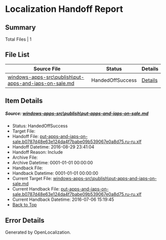 # <a name='report-top'></a> Localization Handoff Report

## Summary
 Total Files | 1

## File List
 Source File | Status | Details 
 ----------- | ------ | ------- 
 [windows-apps-src\publish\put-apps-and-iaps-on-sale.md](https://github.com/Microsoft/windows-apps/blob/b10e6fd50001664b627bc7cb4bd29b9b83140fdc/windows-apps-src/publish/put-apps-and-iaps-on-sale.md) | HandedOffSuccess | [Details](#f96e0d54862c82c6b41aa3d31a0e29e49d6cc1575087)

## Item Details
##### <a name='f96e0d54862c82c6b41aa3d31a0e29e49d6cc1575087'></a> Source: [windows-apps-src\publish\put-apps-and-iaps-on-sale.md](https://github.com/Microsoft/windows-apps/blob/b10e6fd50001664b627bc7cb4bd29b9b83140fdc/windows-apps-src/publish/put-apps-and-iaps-on-sale.md)
* Status: HandedOffSuccess
* Target File: 
* Handoff File: [put-apps-and-iaps-on-sale.b0787d48e63e124da4f7babe09b539067e0a8d75.ru-ru.xlf](https://github.com/Microsoft/WDG.handoff/blob/8e6ead362e2b54b68d2871823cb771d1e1dd3939/ol-handoff/Microsoft/windows-apps.ru-ru/master/put-apps-and-iaps-on-sale.b0787d48e63e124da4f7babe09b539067e0a8d75.ru-ru.xlf)
* Handoff Datetime: 2016-08-29 23:41:04
* Handoff Reason: Include
* Archive File: 
* Archive Datetime: 0001-01-01 00:00:00
* Handback File: 
* Handback Datetime: 0001-01-01 00:00:00
* Current Target File: [windows-apps-src\publish\put-apps-and-iaps-on-sale.md](https://github.com/Microsoft/windows-apps.ru-ru/blob/93f7daed53c2f646ab9c83858aa28237022d818d/windows-apps-src/publish/put-apps-and-iaps-on-sale.md)
* Current Handback File: [put-apps-and-iaps-on-sale.b0787d48e63e124da4f7babe09b539067e0a8d75.ru-ru.xlf](https://github.com/Microsoft/WDG.handback/blob/d3d0e23c0b6ca1c844ba3c34aead5291de8d3362/ol-handback/Microsoft/windows-apps.ru-ru/master/put-apps-and-iaps-on-sale.b0787d48e63e124da4f7babe09b539067e0a8d75.ru-ru.xlf)
* Current Handback Datetime: 2016-07-06 15:19:45
* [Back to Top](#report-top)


## Error Details

Generated by OpenLocalization.
